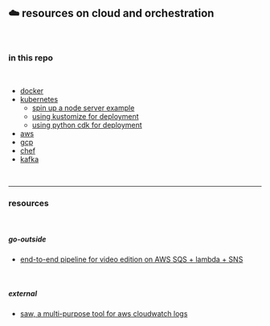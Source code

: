 ## ☁️ resources on cloud and orchestration


<br>

### in this repo

<br>


* [docker](https://github.com/bt3gl-labs/Scratch-Space-Cloud-and-Orchestration/tree/master/docker)
* [kubernetes](https://github.com/bt3gl-labs/Scratch-Space-Cloud-and-Orchestration/tree/master/kubernetes)
  * [spin up a node server example](kubernetes/node-server-example)
  * [using kustomize for deployment](kubernetes/kustomize)
  * [using python cdk for deployment](kubernetes/python-cdk)
* [aws](https://github.com/bt3gl-labs/Scratch-Space-Cloud-and-Orchestration/tree/master/aws)
* [gcp](https://github.com/bt3gl-labs/Scratch-Space-Cloud-and-Orchestration/tree/master/gcp)
* [chef](https://github.com/bt3gl-labs/Scratch-Space-Cloud-and-Orchestration/tree/master/chef)
* [kafka](https://github.com/bt3gl-labs/Scratch-Space-Cloud-and-Orchestration/tree/master/kafka-and-streaming)

<br>

---

### resources

<br>

##### go-outside

* [end-to-end pipeline for video edition on AWS SQS + lambda + SNS](https://github.com/go-outside-labs/aws-pipeline-py)


<br>

##### external


* [saw, a multi-purpose tool for aws cloudwatch logs](https://github.com/TylerBrock/saw)
